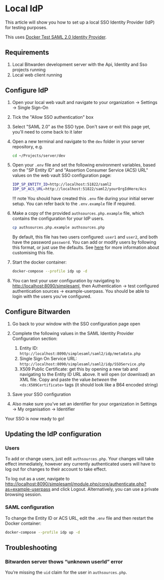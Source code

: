 # Local IdP

This article will show you how to set up a local SSO Identity Provider (IdP) for testing purposes.

This uses
[Docker Test SAML 2.0 Identity Provider](https://github.com/kenchan0130/docker-simplesamlphp).

## Requirements

1.  Local Bitwarden development server with the Api, Identity and Sso projects running
2.  Local web client running

## Configure IdP

1.  Open your local web vault and navigate to your organization → Settings → Single Sign-On

2.  Tick the "Allow SSO authentication" box

3.  Select "SAML 2.0" as the SSO type. Don't save or exit this page yet, you'll need to come back to
    it later

4.  Open a new terminal and navigate to the `dev` folder in your server repository, e.g.

    ```bash
    cd ~/Projects/server/dev
    ```

5.  Open your `.env` file and set the following environment variables, based on the "SP Entity ID"
    and "Assertion Consumer Service (ACS) URL" values on the web vault SSO configuration page:

    ```bash
    IDP_SP_ENTITY_ID=http://localhost:51822/saml2
    IDP_SP_ACS_URL=http://localhost:51822/saml2/yourOrgIdHere/Acs
    ```

    !!! note You should have created this `.env` file during your initial server setup. You can
    refer back to the `.env.example` file if required.

6.  Make a copy of the provided `authsources.php.example` file, which contains the configuration for
    your IdP users.

    ```bash
    cp authsources.php.example authsources.php
    ```

    By default, this file has two users configured: `user1` and `user2`, and both have the password
    `password`. You can add or modify users by following this format, or just use the defaults. See
    [here](https://github.com/kenchan0130/docker-simplesamlphp#advanced-usage) for more information
    about customising this file.

7.  Start the docker container:

    ```bash
    docker-compose --profile idp up -d
    ```

8.  You can test your user configuration by navigating to <http://localhost:8090/simplesaml>, then
    Authentication → test configured authentication sources → example-userpass. You should be able
    to login with the users you’ve configured.

## Configure Bitwarden

1.  Go back to your window with the SSO configuration page open
2.  Complete the following values in the SAML Identity Provider Configuration section:

    1.  Entity ID: `http://localhost:8090/simplesaml/saml2/idp/metadata.php`
    2.  Single Sign On Service URL: `http://localhost:8090/simplesaml/saml2/idp/SSOService.php`
    3.  X509 Public Certificate: get this by opening a new tab and navigating to the Entity ID URL
        above. It will open (or download) an XML file. Copy and paste the value _between_ the
        `<ds:X509Certificate>` tags (it should look like a B64 encoded string)

3.  Save your SSO configuration
4.  Also make sure you’ve set an identifier for your organization in Settings → My organisation →
    Identifier

Your SSO is now ready to go!

## Updating the IdP configuration

### Users

To add or change users, just edit `authsources.php`. Your changes will take effect immediately,
however any currently authenticated users will have to log out for changes to their account to take
effect.

To log out as a user, navigate to
<http://localhost:8090/simplesaml/module.php/core/authenticate.php?as=example-userpass> and click
Logout. Alternatively, you can use a private browsing session.

### SAML configuration

To change the Entity ID or ACS URL, edit the `.env` file and then restart the Docker container:

```bash
docker-compose --profile idp up -d
```

## Troubleshooting

### Bitwarden server thows “unknown userId” error

You’re missing the `uid` claim for the user in `authsources.php`.
